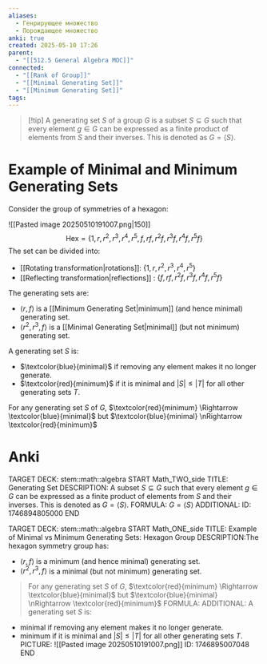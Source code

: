 ```yaml
---
aliases:
  - Генрирующее множество
  - Порождающее множество
anki: true
created: 2025-05-10 17:26
parent:
  - "[[512.5 General Algebra MOC]]"
connected:
  - "[[Rank of Group]]"
  - "[[Minimal Generating Set]]"
  - "[[Minimum Generating Set]]"
tags:
---
```


> [!tip] A generating set $S$ of a group $G$ 
is a subset $S \subseteq G$ such that every element $g \in G$ can be expressed as a finite product of elements from $S$ and their inverses. This is denoted as $G = \langle S \rangle$.

# Example of Minimal and Minimum Generating Sets
Consider the group of symmetries of a hexagon:

![[Pasted image 20250510191007.png|150]]
$$ \text{Hex} = \{ 1, r, r^2, r^3, r^4, r^5, f, rf, r^2f, r^3f, r^4f, r^5f \} $$
The set can be divided into:
- [[Rotating transformation|rotations]]: $\{ 1, r, r^2, r^3, r^4, r^5 \}$
- [[Reflecting transformation|reflections]] : $\{ f, rf, r^2f, r^3f, r^4f, r^5f \}$

The generating sets are:
- $\langle r, f \rangle$ is a [[Minimum Generating Set|minimum]] (and hence minimal) generating set.
- $\langle r^2, r^3, f \rangle$ is a [[Minimal Generating Set|minimal]] (but not minimum) generating set.

A generating set $S$ is:
- $\textcolor{blue}{minimal}$ if removing any element makes it no longer generate.
- $\textcolor{red}{minimum}$  if it is minimal and $|S| \leq |T|$ for all other generating sets $T$.

For any generating set $S$ of $G$,
$\textcolor{red}{minimum}  \Rightarrow \textcolor{blue}{minimal}$ but $\textcolor{blue}{minimal} \nRightarrow \textcolor{red}{minimum}$

# Anki
TARGET DECK: stem::math::algebra
START
Math_TWO_side
TITLE: Generating Set
DESCRIPTION: A subset $S \subseteq G$ such that every element $g \in G$ can be expressed as a finite product of elements from $S$ and their inverses. This is denoted as $G = \langle S \rangle$.
FORMULA: $G = \langle S \rangle$
ADDITIONAL:
ID: 1746894805000
END

TARGET DECK: stem::math::algebra
START
Math_ONE_side
TITLE: Example of Minimal vs Minimum Generating Sets: Hexagon Group
DESCRIPTION:The hexagon symmetry group has: 
- $\langle r, f \rangle$ is a minimum (and hence minimal) generating set.
- $\langle r^2, r^3, f \rangle$ is a minimal (but not minimum) generating set.
>For any generating set $S$ of $G$,
>$\textcolor{red}{minimum}  \Rightarrow \textcolor{blue}{minimal}$ but $\textcolor{blue}{minimal} \nRightarrow \textcolor{red}{minimum}$
FORMULA: 
ADDITIONAL: A generating set $S$ is:
- minimal if removing any element makes it no longer generate.
- minimum if it is minimal and $|S| \leq |T|$ for all other generating sets $T$.
PICTURE: ![[Pasted image 20250510191007.png]]
ID: 1746895007048
END










